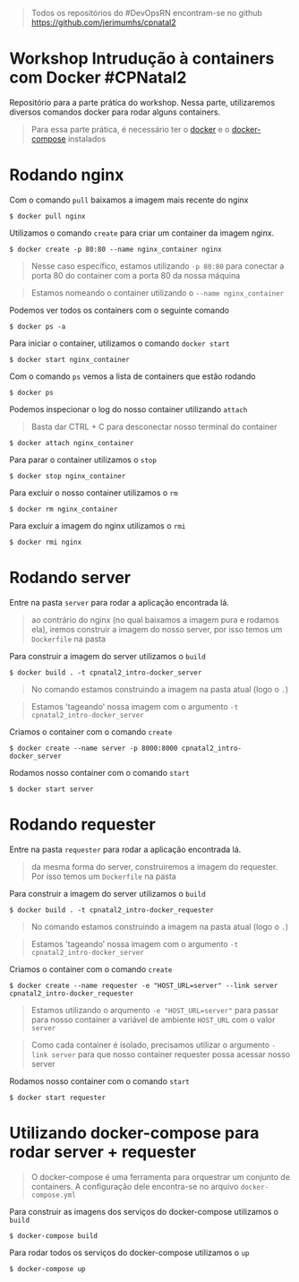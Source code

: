 > Todos os repositórios do #DevOpsRN encontram-se no github https://github.com/jerimumhs/cpnatal2

# Workshop Intrudução à containers com Docker #CPNatal2
Repositório para a parte prática do workshop. 
Nessa parte, utilizaremos diversos comandos docker para rodar alguns containers.

>Para essa parte prática, é necessário ter o [docker](https://docs.docker.com/install/) e o [docker-compose](https://docs.docker.com/compose/) instalados


# Rodando nginx
Com o comando `pull` baixamos a imagem mais recente do nginx
```shell script
$ docker pull nginx
```

Utilizamos o comando `create` para criar um container da imagem nginx.
```shell script
$ docker create -p 80:80 --name nginx_container nginx
```
>Nesse caso específico, estamos utilizando `-p 80:80` para conectar a porta 80 do container com a porta 80 da nossa máquina

>Estamos nomeando o container utilizando o `--name nginx_container`

Podemos ver todos os containers com o seguinte comando
```shell script
$ docker ps -a
```

Para iniciar o container, utilizamos o comando `docker start`
```shell script
$ docker start nginx_container
```

Com o comando `ps` vemos a lista de containers que estão rodando
```shell script
$ docker ps
```

Podemos inspecionar o log do nosso container utilizando `attach`
> Basta dar CTRL + C para desconectar nosso terminal do container
```shell script
$ docker attach nginx_container
```

Para parar o container utilizamos o `stop`
```shell script
$ docker stop nginx_container
```

Para excluir o nosso container utilizamos o `rm`
```shell script
$ docker rm nginx_container
```

Para excluir a imagem do nginx utilizamos o `rmi`
```shell script
$ docker rmi nginx
```

# Rodando server
Entre na pasta `server` para rodar a aplicação encontrada lá.
> ao contrário do nginx (no qual baixamos a imagem pura e rodamos ela), iremos construir a imagem do nosso server, por isso temos um `Dockerfile` na pasta

Para construir a imagem do server utilizamos o `build`
```shell script
$ docker build . -t cpnatal2_intro-docker_server
```
> No comando estamos construindo a imagem na pasta atual (logo o `.`)

> Estamos 'tageando' nossa imagem com o argumento `-t cpnatal2_intro-docker_server` 

Criamos o container com o comando `create`
```shell script
$ docker create --name server -p 8000:8000 cpnatal2_intro-docker_server
```

Rodamos nosso container com o comando `start`
```shell script
$ docker start server
```

# Rodando requester
Entre na pasta `requester` para rodar a aplicação encontrada lá.
> da mesma forma do server, construiremos a imagem do requester. Por isso temos um `Dockerfile` na pasta

Para construir a imagem do server utilizamos o `build`
```shell script
$ docker build . -t cpnatal2_intro-docker_requester
```
> No comando estamos construindo a imagem na pasta atual (logo o `.`)

> Estamos 'tageando' nossa imagem com o argumento `-t cpnatal2_intro-docker_server` 

Criamos o container com o comando `create`
```shell script
$ docker create --name requester -e "HOST_URL=server" --link server cpnatal2_intro-docker_requester
```
> Estamos utilizando o arqumento `-e "HOST_URL=server"` para passar para nosso container a variável de ambiente `HOST_URL` com o valor `server`

> Como cada container é isolado, precisamos utilizar o argumento `-link server` para que nosso container requester possa acessar nosso server

Rodamos nosso container com o comando `start`
```shell script
$ docker start requester
```

# Utilizando docker-compose para rodar server + requester
> O docker-compose é uma ferramenta para orquestrar um conjunto de containers. A configuração dele encontra-se no arquivo `docker-compose.yml`

Para construir as imagens dos serviços do docker-compose utilizamos o `build`
```shell script
$ docker-compose build
```

Para rodar todos os serviços do docker-compose utilizamos o `up`
```shell script
$ docker-compose up
```
